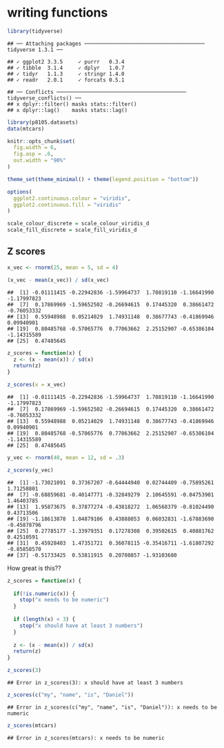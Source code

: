 writing functions
================

``` r
library(tidyverse)
```

    ## ── Attaching packages ─────────────────────────────────────── tidyverse 1.3.1 ──

    ## ✓ ggplot2 3.3.5     ✓ purrr   0.3.4
    ## ✓ tibble  3.1.4     ✓ dplyr   1.0.7
    ## ✓ tidyr   1.1.3     ✓ stringr 1.4.0
    ## ✓ readr   2.0.1     ✓ forcats 0.5.1

    ## ── Conflicts ────────────────────────────────────────── tidyverse_conflicts() ──
    ## x dplyr::filter() masks stats::filter()
    ## x dplyr::lag()    masks stats::lag()

``` r
library(p8105.datasets)
data(mtcars)

knitr::opts_chunk$set(
  fig.width = 6,
  fig.asp = .6,
  out.width = "90%"
)

theme_set(theme_minimal() + theme(legend.position = "bottom"))

options(
  ggplot2.continuous.colour = "viridis",
  ggplot2.continuous.fill = "viridis"
)

scale_colour_discrete = scale_colour_viridis_d
scale_fill_discrete = scale_fill_viridis_d
```

## Z scores

``` r
x_vec <- rnorm(25, mean = 5, sd = 4)

(x_vec - mean(x_vec)) / sd(x_vec)
```

    ##  [1] -0.01111415 -0.22942836 -1.59964737  1.70819110 -1.16641990 -1.17997823
    ##  [7]  0.17869969 -1.59652502 -0.26694615  0.17445320  0.38661472 -0.76053332
    ## [13]  0.55948988  0.05214029  1.74931148  0.38677743 -0.41869946  0.09940901
    ## [19]  0.80485768 -0.57065776  0.77063662  2.25152907 -0.65386104 -1.14315589
    ## [25]  0.47485645

``` r
z_scores = function(x) {
  z <- (x - mean(x)) / sd(x)
  return(z)
}

z_scores(x = x_vec)
```

    ##  [1] -0.01111415 -0.22942836 -1.59964737  1.70819110 -1.16641990 -1.17997823
    ##  [7]  0.17869969 -1.59652502 -0.26694615  0.17445320  0.38661472 -0.76053332
    ## [13]  0.55948988  0.05214029  1.74931148  0.38677743 -0.41869946  0.09940901
    ## [19]  0.80485768 -0.57065776  0.77063662  2.25152907 -0.65386104 -1.14315589
    ## [25]  0.47485645

``` r
y_vec <- rnorm(40, mean = 12, sd = .3)

z_scores(y_vec)
```

    ##  [1] -1.73021091  0.37367207 -0.64444940  0.02744409 -0.75895261  1.71258801
    ##  [7] -0.68859681 -0.40147771 -0.32849279  2.10645591 -0.04753901  1.46403785
    ## [13]  1.95873675  0.37877274 -0.43818272  1.06568379 -0.81024490  0.43713506
    ## [19] -1.18613878  1.04879106  0.43888053  0.06032831 -1.67883690 -0.45878796
    ## [25]  0.27785177 -1.33979351  0.17278308  0.39502615  0.40881762  0.42510591
    ## [31]  0.45928403  1.47351721  0.36078115 -0.35416711 -1.61807292 -0.85858570
    ## [37] -0.51733425  0.53811915  0.20708857 -1.93103680

How great is this??

``` r
z_scores = function(x) {
  
  if(!is.numeric(x)) {
    stop("x needs to be numeric")
  }  
  
  if (length(x) < 3) {
    stop("x should have at least 3 numbers")
  }
  
  z <- (x - mean(x)) / sd(x)
  return(z)
}
```

``` r
z_scores(3)
```

    ## Error in z_scores(3): x should have at least 3 numbers

``` r
z_scores(c("my", "name", "is", "Daniel"))
```

    ## Error in z_scores(c("my", "name", "is", "Daniel")): x needs to be numeric

``` r
z_scores(mtcars)
```

    ## Error in z_scores(mtcars): x needs to be numeric
